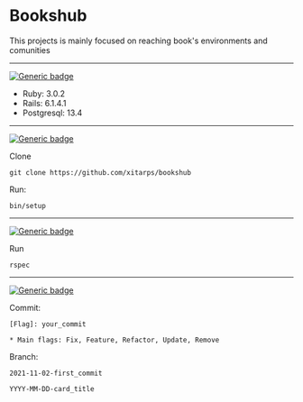 # Bookshub

This projects is mainly focused on reaching book's environments and comunities 

<hr>

[![Generic badge](https://img.shields.io/badge/Specs--blue.svg)](https://shields.io/)

- Ruby: 3.0.2
- Rails: 6.1.4.1
- Postgresql: 13.4

<hr>

[![Generic badge](https://img.shields.io/badge/Install--blue.svg)](https://shields.io/)

Clone

```
git clone https://github.com/xitarps/bookshub
```

Run:
```
bin/setup
```

<hr>

[![Generic badge](https://img.shields.io/badge/Tests--blue.svg)](https://shields.io/)

Run

```
rspec
```

<hr>

[![Generic badge](https://img.shields.io/badge/Patterns--blue.svg)](https://shields.io/)

Commit:
```
[Flag]: your_commit

* Main flags: Fix, Feature, Refactor, Update, Remove
```

Branch:
```
2021-11-02-first_commit

YYYY-MM-DD-card_title
```


